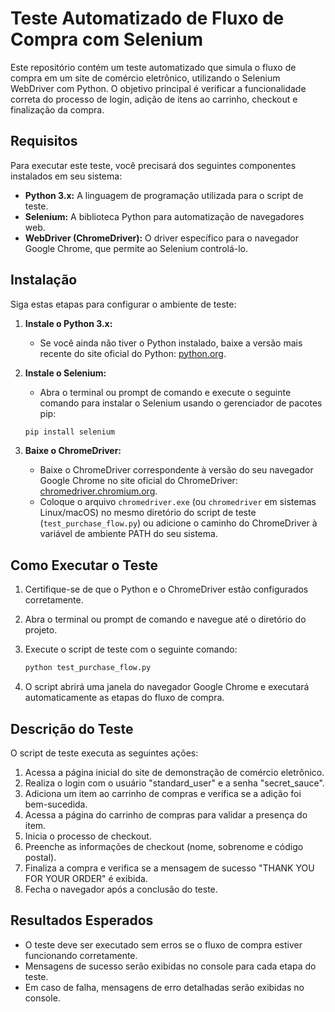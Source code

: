 # Teste Automatizado de Fluxo de Compra com Selenium

Este repositório contém um teste automatizado que simula o fluxo de compra em um site de comércio eletrônico, utilizando o Selenium WebDriver com Python. O objetivo principal é verificar a funcionalidade correta do processo de login, adição de itens ao carrinho, checkout e finalização da compra.

## Requisitos

Para executar este teste, você precisará dos seguintes componentes instalados em seu sistema:

* **Python 3.x:** A linguagem de programação utilizada para o script de teste.
* **Selenium:** A biblioteca Python para automatização de navegadores web.
* **WebDriver (ChromeDriver):** O driver específico para o navegador Google Chrome, que permite ao Selenium controlá-lo.

## Instalação

Siga estas etapas para configurar o ambiente de teste:

1.  **Instale o Python 3.x:**
    * Se você ainda não tiver o Python instalado, baixe a versão mais recente do site oficial do Python: [python.org](https://www.python.org/).
2.  **Instale o Selenium:**
    * Abra o terminal ou prompt de comando e execute o seguinte comando para instalar o Selenium usando o gerenciador de pacotes pip:

    ```bash
    pip install selenium
    ```

3.  **Baixe o ChromeDriver:**
    * Baixe o ChromeDriver correspondente à versão do seu navegador Google Chrome no site oficial do ChromeDriver: [chromedriver.chromium.org](https://chromedriver.chromium.org/).
    * Coloque o arquivo `chromedriver.exe` (ou `chromedriver` em sistemas Linux/macOS) no mesmo diretório do script de teste (`test_purchase_flow.py`) ou adicione o caminho do ChromeDriver à variável de ambiente PATH do seu sistema.


## Como Executar o Teste

1.  Certifique-se de que o Python e o ChromeDriver estão configurados corretamente.
2.  Abra o terminal ou prompt de comando e navegue até o diretório do projeto.
3.  Execute o script de teste com o seguinte comando:

    ```bash
    python test_purchase_flow.py
    ```

4.  O script abrirá uma janela do navegador Google Chrome e executará automaticamente as etapas do fluxo de compra.

## Descrição do Teste

O script de teste executa as seguintes ações:

1.  Acessa a página inicial do site de demonstração de comércio eletrônico.
2.  Realiza o login com o usuário "standard_user" e a senha "secret_sauce".
3.  Adiciona um item ao carrinho de compras e verifica se a adição foi bem-sucedida.
4.  Acessa a página do carrinho de compras para validar a presença do item.
5.  Inicia o processo de checkout.
6.  Preenche as informações de checkout (nome, sobrenome e código postal).
7.  Finaliza a compra e verifica se a mensagem de sucesso "THANK YOU FOR YOUR ORDER" é exibida.
8.  Fecha o navegador após a conclusão do teste.

## Resultados Esperados

* O teste deve ser executado sem erros se o fluxo de compra estiver funcionando corretamente.
* Mensagens de sucesso serão exibidas no console para cada etapa do teste.
* Em caso de falha, mensagens de erro detalhadas serão exibidas no console.


